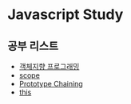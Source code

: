 # Javascript Study

## 공부 리스트

- [객체지향 프로그래밍](https://github.com/eorjs37/javascript_study/tree/master/src/prototype)
- [scope](https://github.com/eorjs37/javascript_study/tree/master/src/scope)
- [Prototype Chaining](https://github.com/eorjs37/javascript_study/tree/master/src/scope)
- [this](https://github.com/eorjs37/javascript_study/tree/master/src/this)
